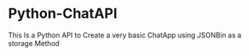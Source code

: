 # Python-ChatAPI
This Is a Python API to Create a very basic ChatApp using JSONBin as a storage Method
